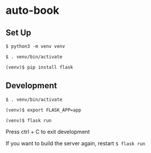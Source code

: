 # auto-book

## Set Up

`$ python3 -m venv venv`

`$ . venv/bin/activate`

`(venv)$ pip install flask`

## Development

`$ . venv/bin/activate`

`(venv)$ export FLASK_APP=app`

`(venv)$ flask run`


Press ctrl + C to exit development

If you want to build the server again, restart `$ flask run`
